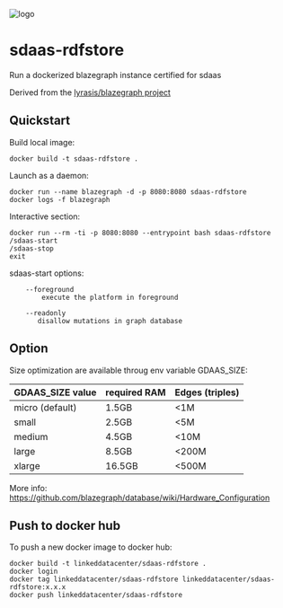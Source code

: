 ![logo](http://linkeddata.center/resources/v4/logo/Logo-colori-trasp_oriz-640x220.png)

# sdaas-rdfstore
Run a dockerized blazegraph instance certified for sdaas

Derived from the [lyrasis/blazegraph project](https://github.com/lyrasis/docker-blazegraph) 


## Quickstart

Build local image:

	docker build -t sdaas-rdfstore .

Launch as a daemon:

	docker run --name blazegraph -d -p 8080:8080 sdaas-rdfstore
	docker logs -f blazegraph


Interactive section:
	
	docker run --rm -ti -p 8080:8080 --entrypoint bash sdaas-rdfstore
	/sdaas-start
	/sdaas-stop
	exit

sdaas-start options:
		
		--foreground
			execute the platform in foreground
		
		--readonly
		   disallow mutations in graph database



## Option

Size optimization are available throug env variable GDAAS_SIZE:

| GDAAS_SIZE value | required RAM | Edges (triples) |
|------------------|--------------|-----------------|
| micro (default)  | 1.5GB        | <1M             |
| small            | 2.5GB        | <5M             |
| medium           | 4.5GB        | <10M            |
| large            | 8.5GB        | <200M           |
| xlarge           | 16.5GB       | <500M           |

More info: https://github.com/blazegraph/database/wiki/Hardware_Configuration

## Push to docker hub

To push a new docker image to docker hub:

```
docker build -t linkeddatacenter/sdaas-rdfstore .
docker login
docker tag linkeddatacenter/sdaas-rdfstore linkeddatacenter/sdaas-rdfstore:x.x.x
docker push linkeddatacenter/sdaas-rdfstore
```
